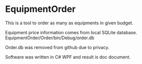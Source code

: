 # EquipmentOrder

This is a tool to order as many as equipments in given budget.

Equipment price information comes from local SQLite database. EquipmentOrder/Order/bin/Debug/order.db

Order.db was removed from github due to privacy.

Software was written in C# WPF and result is doc document.

